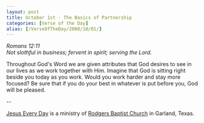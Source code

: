 ```yaml
---
layout: post
title: October 1st - The Basics of Partnership
categories: [Verse of the Day]
alias: [/VerseOfTheDay/2008/10/01/]
---
```


_Romans 12:11  
Not slothful in business; fervent in spirit; serving the Lord._

Throughout God's Word we are given attributes that God desires to
see in our lives as we work together with Him. Imagine that God is
sitting right beside you today as you work. Would you work harder and
stay more focused? Be sure that if you do your best in whatever is put
before you, God will be pleased.

 --

<a href=http://jesuseveryday.net>Jesus Every Day</a> is a ministry of <a href=http://rodgersbaptist.net>Rodgers Baptist Church</a> in Garland, Texas.
